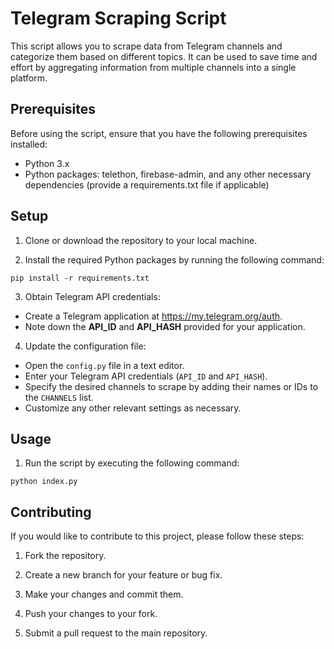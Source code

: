# Telegram Scraping Script

This script allows you to scrape data from Telegram channels and categorize them based on different topics. It can be used to save time and effort by aggregating information from multiple channels into a single platform.

## Prerequisites

Before using the script, ensure that you have the following prerequisites installed:

- Python 3.x
- Python packages: telethon, firebase-admin, and any other necessary dependencies (provide a requirements.txt file if applicable)

## Setup

1. Clone or download the repository to your local machine.

2. Install the required Python packages by running the following command:

```pip install -r requirements.txt```

3. Obtain Telegram API credentials:

- Create a Telegram application at https://my.telegram.org/auth.
- Note down the **API_ID** and **API_HASH** provided for your application.


4. Update the configuration file:

- Open the `config.py` file in a text editor.
- Enter your Telegram API credentials (`API_ID` and `API_HASH`).
- Specify the desired channels to scrape by adding their names or IDs to the `CHANNELS` list.
- Customize any other relevant settings as necessary.

## Usage

1. Run the script by executing the following command:

```python index.py ```


## Contributing

If you would like to contribute to this project, please follow these steps:

1. Fork the repository.

2. Create a new branch for your feature or bug fix.

3. Make your changes and commit them.

4. Push your changes to your fork.

5. Submit a pull request to the main repository.

